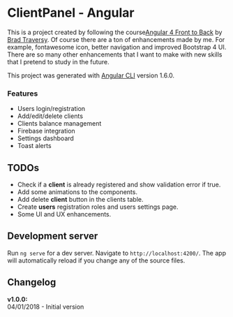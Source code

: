 # ClientPanel - Angular

This is a project created by following the course[Angular 4 Front to Back](https://www.udemy.com/angular-4-front-to-back/learn/v4/overview) by [Brad Traversy](http://traversymedia.com). Of course there are a ton of enhancements made by me. For example, fontawesome icon, better navigation and improved Bootstrap 4 UI.
There are so many other enhancements that I want to make with new skills that I pretend to study in the future.

This project was generated with [Angular CLI](https://github.com/angular/angular-cli) version 1.6.0.
### Features

* Users login/registration
* Add/edit/delete clients
* Clients balance management
* Firebase integration
* Settings dashboard
* Toast alerts


## TODOs

* Check if a **client** is already registered and show validation error if true.
* Add some animations to the components.
* Add delete **client** button in the clients table.
* Create **users** registration roles and users settings page.
* Some UI and UX enhancements.

## Development server

Run `ng serve` for a dev server. Navigate to `http://localhost:4200/`. The app will automatically reload if you change any of the source files.

## Changelog
**v1.0.0:**  
04/01/2018 - Initial version
